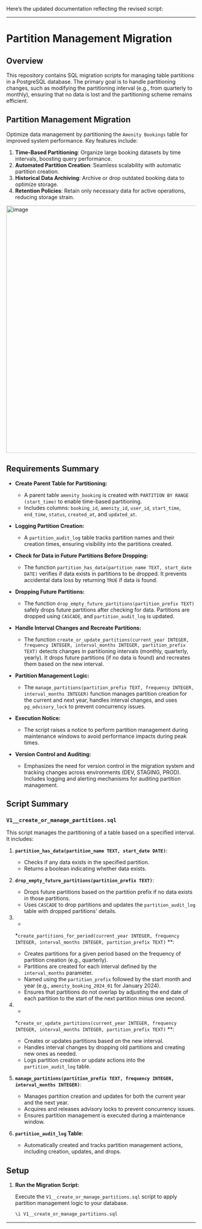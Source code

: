 Here’s the updated documentation reflecting the revised script:

---

# Partition Management Migration

## Overview

This repository contains SQL migration scripts for managing table partitions in a PostgreSQL database. The primary goal is to handle partitioning changes, such as modifying the partitioning interval (e.g., from quarterly to monthly), ensuring that no data is lost and the partitioning scheme remains efficient.

## Partition Management Migration

Optimize data management by partitioning the `Amenity Bookings` table for improved system performance. Key features include:
1. **Time-Based Partitioning**: Organize large booking datasets by time intervals, boosting query performance.
2. **Automated Partition Creation**: Seamless scalability with automatic partition creation.
3. **Historical Data Archiving**: Archive or drop outdated booking data to optimize storage.
4. **Retention Policies**: Retain only necessary data for active operations, reducing storage strain.

<img width="658" alt="image" src="https://github.com/user-attachments/assets/3431e29d-53be-4da5-8741-7a4d8b2bafdb">

## Requirements Summary

- **Create Parent Table for Partitioning:**
    - A parent table `amenity_booking` is created with `PARTITION BY RANGE (start_time)` to enable time-based
      partitioning.
    - Includes columns: `booking_id`, `amenity_id`, `user_id`, `start_time`, `end_time`, `status`, `created_at`,
      and `updated_at`.

- **Logging Partition Creation:**
    - A `partition_audit_log` table tracks partition names and their creation times, ensuring visibility into the
      partitions created.

- **Check for Data in Future Partitions Before Dropping:**
    - The function `partition_has_data(partition_name TEXT, start_date DATE)` verifies if data exists in partitions to
      be dropped. It prevents accidental data loss by returning `TRUE` if data is found.

- **Dropping Future Partitions:**
    - The function `drop_empty_future_partitions(partition_prefix TEXT)` safely drops future partitions after checking
      for data. Partitions are dropped using `CASCADE`, and `partition_audit_log` is updated.

- **Handle Interval Changes and Recreate Partitions:**
    - The
      function `create_or_update_partitions(current_year INTEGER, frequency INTEGER, interval_months INTEGER, partition_prefix TEXT)`
      detects changes in partitioning intervals (monthly, quarterly, yearly). It drops future partitions (if no data is
      found) and recreates them based on the new interval.

- **Partition Management Logic:**
    - The `manage_partitions(partition_prefix TEXT, frequency INTEGER, interval_months INTEGER)` function manages
      partition creation for the current and next year, handles interval changes, and uses `pg_advisory_lock` to prevent
      concurrency issues.

- **Execution Notice:**
    - The script raises a notice to perform partition management during maintenance windows to avoid performance impacts
      during peak times.

- **Version Control and Auditing:**
    - Emphasizes the need for version control in the migration system and tracking changes across environments (DEV,
      STAGING, PROD). Includes logging and alerting mechanisms for auditing partition management.

## Script Summary

### `V1__create_or_manage_partitions.sql`

This script manages the partitioning of a table based on a specified interval. It includes:

1. **`partition_has_data(partition_name TEXT, start_date DATE)`**:
    - Checks if any data exists in the specified partition.
    - Returns a boolean indicating whether data exists.

2. **`drop_empty_future_partitions(partition_prefix TEXT)`**:
    - Drops future partitions based on the partition prefix if no data exists in those partitions.
    - Uses `CASCADE` to drop partitions and updates the `partition_audit_log` table with dropped partitions' details.

3. *
   *`create_partitions_for_period(current_year INTEGER, frequency INTEGER, interval_months INTEGER, partition_prefix TEXT)`
   **:
    - Creates partitions for a given period based on the frequency of partition creation (e.g., quarterly).
    - Partitions are created for each interval defined by the `interval_months` parameter.
    - Named using the `partition_prefix` followed by the start month and year (e.g., `amenity_booking_2024_01` for
      January 2024).
    - Ensures that partitions do not overlap by adjusting the end date of each partition to the start of the next
      partition minus one second.

4. *
   *`create_or_update_partitions(current_year INTEGER, frequency INTEGER, interval_months INTEGER, partition_prefix TEXT)`
   **:
    - Creates or updates partitions based on the new interval.
    - Handles interval changes by dropping old partitions and creating new ones as needed.
    - Logs partition creation or update actions into the `partition_audit_log` table.

5. **`manage_partitions(partition_prefix TEXT, frequency INTEGER, interval_months INTEGER)`**:
    - Manages partition creation and updates for both the current year and the next year.
    - Acquires and releases advisory locks to prevent concurrency issues.
    - Ensures partition management is executed during a maintenance window.

6. **`partition_audit_log` Table**:
    - Automatically created and tracks partition management actions, including creation, updates, and drops.

## Setup

1. **Run the Migration Script:**

   Execute the `V1__create_or_manage_partitions.sql` script to apply partition management logic to your database.

   ```sql
   \i V1__create_or_manage_partitions.sql
   ```

---
